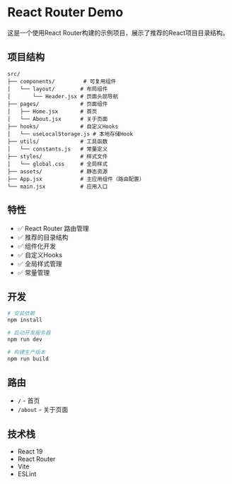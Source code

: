 # React Router Demo

这是一个使用React Router构建的示例项目，展示了推荐的React项目目录结构。

## 项目结构

```
src/
├── components/         # 可复用组件
│   └── layout/        # 布局组件
│       └── Header.jsx # 页面头部导航
├── pages/             # 页面组件
│   ├── Home.jsx       # 首页
│   └── About.jsx      # 关于页面
├── hooks/             # 自定义Hooks
│   └── useLocalStorage.js # 本地存储Hook
├── utils/             # 工具函数
│   └── constants.js   # 常量定义
├── styles/            # 样式文件
│   └── global.css     # 全局样式
├── assets/            # 静态资源
├── App.jsx            # 主应用组件（路由配置）
└── main.jsx           # 应用入口
```

## 特性

- ✅ React Router 路由管理
- ✅ 推荐的目录结构
- ✅ 组件化开发
- ✅ 自定义Hooks
- ✅ 全局样式管理
- ✅ 常量管理

## 开发

```bash
# 安装依赖
npm install

# 启动开发服务器
npm run dev

# 构建生产版本
npm run build
```

## 路由

- `/` - 首页
- `/about` - 关于页面

## 技术栈

- React 19
- React Router
- Vite
- ESLint
